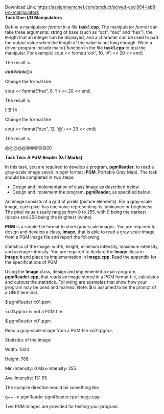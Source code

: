 Download Link: https://assignmentchef.com/product/solved-csci804-lab8-i-o-manipulators
<br>
<strong>Task One: I/O Manipulators </strong>

Define a manipulator <em>format</em> in a file <strong>task1.cpp</strong>. The manipulator <em>format</em> can take three arguments: string of base (such as “oct”, “dec” and “hex”), the length that an integer can be displayed, and a character can be used to pad the output value when the length of the value is not long enough. Write a driver program include main() function in the file <strong>task1.cpp</strong> to test the manipular. For example:        cout &lt;&lt; format(“oct”, 10, ‘#’) &lt;&lt; 20 &lt;&lt; endl;

The result is

########24

Change the format like

cout &lt;&lt; format(“hex”, 8, ‘!’) &lt;&lt; 20 &lt;&lt; endl;

The result is

!!!!!!14

Change the format like

cout &lt;&lt; format(“dec”, 12, ‘@’) &lt;&lt; 20 &lt;&lt; endl;

The result is

@@@@@@@@@@20

<strong> </strong>

<strong>Task Two: A PGM Reader (0.7 Marks) </strong>

In this task, you are required to develop a program, <strong>pgmReader</strong>, to read a gray-scale image saved in pgm format (<strong>PGM</strong>, Portable Gray Map). The task should be completed in two steps:

<ul>

 <li>Design and implementation of class Image as described below.</li>

 <li>Design and implement the program, <strong>pgmReader, </strong>as specified below<strong>.</strong></li>

</ul>




An image consists of a grid of pixels (picture elements). For a gray-scale image, each pixel has one value representing its luminance or brightness.  The pixel value usually ranges from 0 to 255, with 0 being the darkest (black) and 255 being the brightest (white).




<strong>PGM</strong> is a simple file format to store gray-scale images. You are required to design and develop a class, <strong>Image</strong>, that is able to read a gray scale image from a PGM image file and report the following

statistics of the image: width, height, minimum intensity, maximum intensity, and average intensity. You are required to declare the <strong>Image</strong> class in <strong>Image.h</strong> and place its implementation in <strong>Image.cpp. </strong>Read the appendix for the specifications of PGM.

<strong> </strong>

Using the <strong>Image</strong> class, design and implemented a main program, <strong>pgmReader.cpp, </strong>that reads an image stored in a PGM format file, calculates and outputs the statistics. Following are examples that show how your program may be used and marked. Note: <strong>$</strong> is assumed to be the prompt of a UNIX terminal.




$ pgmReader c01.ppm

&lt;c01.ppm&gt; is not a PGM file




$ pgmReader c01.pgm

Read a gray-scale image from a PGM file &lt;c01.pgm&gt;.

Statistics of the image:

Width:         1024

Height:        768

Min-Intensity: 0 Max-Intensity: 255

Ave-Intensity: 131.95




The compile directive would be something like

g++ –o pgmReader pgmReader.cpp Image.cpp

Two PGM images are provided for testing your program.





